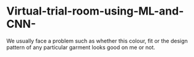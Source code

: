 # Virtual-trial-room-using-ML-and-CNN-
We usually face a problem such as whether this colour, fit or the design pattern of any particular garment looks good on me or not.
